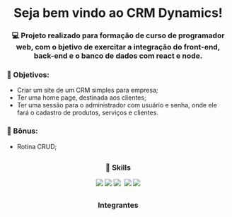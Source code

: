 # <div align="center">Seja bem vindo ao CRM Dynamics! </div>

### <div align="center">💻 Projeto realizado para formação de curso de programador web, com o bjetivo de exercitar a integração do front-end, back-end e o banco de dados com react e node.</div>

### 📌 Objetivos:
- Criar um site de um CRM simples para empresa;
- Ter uma home page, destinada aos clientes;
- Ter uma sessão para o administrador com usuário e senha, onde ele fará o cadastro de produtos, serviços e clientes.

### 🎁 Bônus:
 - Rotina CRUD;
 
##
### <div align="center">🚀 Skills</div>
<div align="center">
  <img src="https://img.shields.io/badge/HTML5-E34F26?style=for-the-badge&logo=html5&logoColor=white">
  <img src="https://img.shields.io/badge/CSS3-1572B6?style=for-the-badge&logo=css3&logoColor=white">
  <img src="https://img.shields.io/badge/JavaScript-323330?style=for-the-badge&logo=javascript&logoColor=F7DF1E">
  <img src"https://cdn.icon-icons.com/icons2/2699/PNG/512/reactjs_logo_icon_170805.png">
  <img src="https://img.shields.io/badge/MySQL-005C84?style=for-the-badge&logo=mysql&logoColor=white">
  <img src="[https://img.shields.io/badge/Adobe%20Photoshop-31A8FF?style=for-the-badge&logo=Adobe%20Photoshop&logoColor=black](https://static-00.iconduck.com/assets.00/nodejs-icon-2048x1254-fc24w6ld.png)">
</div>


##
### <div align="center">Integrantes</div>
<div align="center">
 
 
</div>

